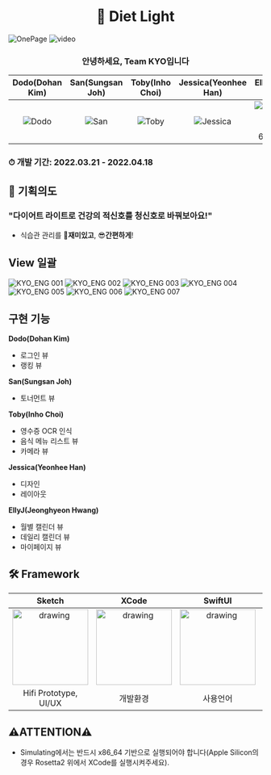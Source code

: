 # <div align = "center"> 🚥 Diet Light </div>

![OnePage](https://user-images.githubusercontent.com/96641477/163715287-c99eb024-7ba9-4806-ac9d-1928b842b4f8.jpeg)
![video](https://user-images.githubusercontent.com/33242880/164223277-f9ccad65-8262-4c4a-818d-64b301da7c61.gif)

### <div align = "center">안녕하세요, **Team KYO**입니다</div>
|Dodo(Dohan Kim)|San(Sungsan Joh)|Toby(Inho Choi)|Jessica(Yeonhee Han)|EllyJ(Jeonghyeon Hwang)|
|:---:|:---:|:---:|:---:|:---:|
|![Dodo](https://user-images.githubusercontent.com/96641477/163712071-5e81ff56-2c25-4fd7-b54f-f889d6f9c6bc.png)|![San](https://user-images.githubusercontent.com/96641477/163712046-85122ebf-e811-4b5e-8931-8803becb9d3b.png)|![Toby](https://user-images.githubusercontent.com/96641477/163711975-c2a664cb-dd20-4759-ac09-2f9b1796dbec.png)|![Jessica](https://user-images.githubusercontent.com/96641477/163711978-5950e290-993c-4978-a5be-74f33f8653c3.PNG)|![CE2B4339-1FF7-4D4D-B7C4-69B913B9D361](https://user-images.githubusercontent.com/96641477/163712022-a1019f60-45ba-4921-8c8a-11d4330e9695.jpeg)|

### ⏱ 개발 기간: 2022.03.21 - 2022.04.18

## 📌 기획의도
### "다이어트 라이트로 건강의 적신호를 청신호로 바꿔보아요!"
- 식습관 관리를 🤩**재미있고**, 😎**간편하게**!
## View 일괄
![KYO_ENG 001](https://user-images.githubusercontent.com/96641477/163713688-3309e58f-3d59-478e-89c9-b3222d0dea3d.jpeg)
![KYO_ENG 002](https://user-images.githubusercontent.com/96641477/163713693-f91eab08-4a9d-4bc0-9c0b-2d6b8cd33bc6.jpeg)
![KYO_ENG 003](https://user-images.githubusercontent.com/96641477/163713695-e7237fa3-1203-4ec9-abf9-35ea12e03fae.jpeg)
![KYO_ENG 004](https://user-images.githubusercontent.com/96641477/163713696-53aff9e7-faf8-409b-959d-41ab2bda4655.jpeg)
![KYO_ENG 005](https://user-images.githubusercontent.com/96641477/163713697-cc5b9b9e-31e8-4cd0-ae0a-3e1a7efbf68e.jpeg)
![KYO_ENG 006](https://user-images.githubusercontent.com/96641477/163713699-3e2b4a6b-e5a3-44f2-a46a-358294bf1803.jpeg)
![KYO_ENG 007](https://user-images.githubusercontent.com/96641477/163713700-aab696c6-e2d9-4ca2-923a-9a89509caccf.jpeg)


## 구현 기능
**Dodo(Dohan Kim)**
- 로그인 뷰
- 랭킹 뷰

**San(Sungsan Joh)**
- 토너먼트 뷰

**Toby(Inho Choi)**
- 영수증 OCR 인식
- 음식 메뉴 리스트 뷰
- 카메라 뷰

**Jessica(Yeonhee Han)**
- 디자인
- 레이아웃

**EllyJ(Jeonghyeon Hwang)**
- 월별 캘린더 뷰
- 데일리 캘린더 뷰
- 마이페이지 뷰

## 🛠 Framework
|Sketch|XCode|SwiftUI|FireBase|GoogleMLKit|
|:--:|:--:|:--:|:--:|:--:|
|<img src="https://user-images.githubusercontent.com/96641477/163712663-41b31821-8195-4db1-ad34-fde624277278.png" alt="drawing" width="150"/>|<img src="https://user-images.githubusercontent.com/96641477/163712677-9e21db60-fe62-4b34-8970-8435f03badd1.png" alt="drawing" width="150"/>|<img src="https://user-images.githubusercontent.com/96641477/163712693-5e6bee24-2648-44bd-a76a-eeeab5eaf4b6.png" alt="drawing" width="150"/>|<img src="https://user-images.githubusercontent.com/96641477/163712736-c92f3422-0596-4800-9dc8-9ad3f55e6855.png" alt="drawing" width="150"/>|<img src="https://user-images.githubusercontent.com/96641477/163714235-0cf129cb-d426-40c2-8326-be378e528d8c.png" alt="drawing" width="150"/>|
|Hifi Prototype, UI/UX|개발환경|사용언어|유저 데이터 베이스|Optical Character Recognition|

## ⚠️ATTENTION⚠️
- Simulating에서는 반드시 x86_64 기반으로 실행되어야 합니다(Apple Silicon의 경우 Rosetta2 위에서 XCode를 실행시켜주세요).

